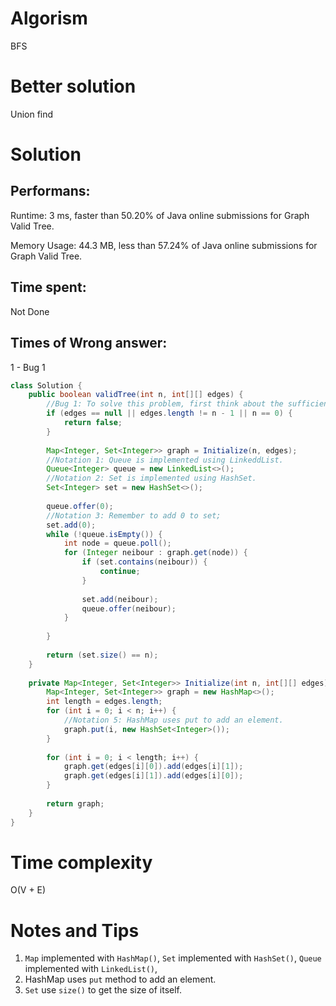 # Algorism 

BFS

# Better solution 

Union find

# Solution 

## Performans:

Runtime: 3 ms, faster than 50.20% of Java online submissions for Graph Valid Tree.

Memory Usage: 44.3 MB, less than 57.24% of Java online submissions for Graph Valid Tree.

## Time spent:

Not Done

## Times of Wrong answer:

1 - Bug 1

```java
class Solution {
    public boolean validTree(int n, int[][] edges) {
        //Bug 1: To solve this problem, first think about the sufficient condition for a Tree: 1. edges = n - 1 2. No node is isolated.  
        if (edges == null || edges.length != n - 1 || n == 0) {
            return false;
        }
        
        Map<Integer, Set<Integer>> graph = Initialize(n, edges);
        //Notation 1: Queue is implemented using LinkeddList.
        Queue<Integer> queue = new LinkedList<>();
        //Notation 2: Set is implemented using HashSet.
        Set<Integer> set = new HashSet<>();
        
        queue.offer(0);
        //Notation 3: Remember to add 0 to set;
        set.add(0);
        while (!queue.isEmpty()) {
            int node = queue.poll();
            for (Integer neibour : graph.get(node)) {
                if (set.contains(neibour)) {
                    continue;
                }
                
                set.add(neibour);
                queue.offer(neibour);
            }
    
        }
        
        return (set.size() == n);
    }
    
    private Map<Integer, Set<Integer>> Initialize(int n, int[][] edges) {
        Map<Integer, Set<Integer>> graph = new HashMap<>();
        int length = edges.length;
        for (int i = 0; i < n; i++) {
            //Notation 5: HashMap uses put to add an element.  
            graph.put(i, new HashSet<Integer>());
        }
        
        for (int i = 0; i < length; i++) {
            graph.get(edges[i][0]).add(edges[i][1]);
            graph.get(edges[i][1]).add(edges[i][0]);
        }
        
        return graph;
    }
}
```
# Time complexity
O(V + E)

# Notes and Tips
1. `Map` implemented with `HashMap()`, `Set` implemented with `HashSet()`, `Queue` implemented with `LinkedList()`,   
2. HashMap uses `put` method to add an element. 
3. `Set` use `size()` to get the size of itself.